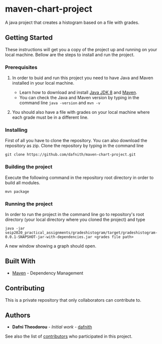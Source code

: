 # maven-chart-project

A java project that creates a histogram based on a file with grades.


## Getting Started

These instructions will get you a copy of the project up and running on your local machine. Bellow are the steps to install and run the project.

### Prerequisites

1. In order to buid and run this project you need to have Java and Maven installed in your local machine.
    - Learn how to download and install [Java JDK 8](https://www.guru99.com/install-java.html) and [Maven](http://maven.apache.org/install.html).
    - You can check the Java and Maven version by typing in the command line `java -version` and `mvn -v`

2. You should also have a file with grades on your local machine where each grade must be in a different line.

### Installing

First of all you have to clone the repository. You can also download the repository as zip.
Clone the repository by typing in the command line

```
git clone https://github.com/dafnith/maven-chart-project.git
```

### Building the project

Execute the following command in the repository root directory in order to build all modules.
```
mvn package
```

### Running the project

In order to run the project in the command line go to repository's root directory (your local directory where you cloned the project) and type

```
java -jar seip2020_practical_assignments/gradeshistogram/target/gradeshistogram-0.0.1-SNAPSHOT-jar-with-dependencies.jar <grades file path>
```

A new window showing a graph should open.




## Built With

* [Maven](https://maven.apache.org/) - Dependency Management

## Contributing

This is a private repository that only collaborators can contribute to.


## Authors

* **Dafni Theodorou** - *Initial work* - [dafnith](https://github.com/dafnith)

See also the list of [contributors](https://github.com/dafnith/maven-chart-project/contributors) who participated in this project.


